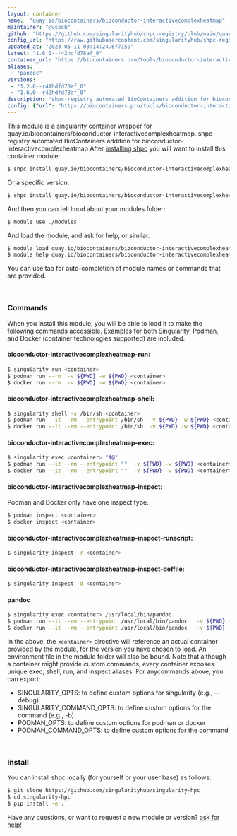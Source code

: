 ```yaml
---
layout: container
name:  "quay.io/biocontainers/bioconductor-interactivecomplexheatmap"
maintainer: "@vsoch"
github: "https://github.com/singularityhub/shpc-registry/blob/main/quay.io/biocontainers/bioconductor-interactivecomplexheatmap/container.yaml"
config_url: "https://raw.githubusercontent.com/singularityhub/shpc-registry/main/quay.io/biocontainers/bioconductor-interactivecomplexheatmap/container.yaml"
updated_at: "2023-05-11 03:14:24.677159"
latest: "1.6.0--r42hdfd78af_0"
container_url: "https://biocontainers.pro/tools/bioconductor-interactivecomplexheatmap"
aliases:
 - "pandoc"
versions:
 - "1.2.0--r41hdfd78af_0"
 - "1.6.0--r42hdfd78af_0"
description: "shpc-registry automated BioContainers addition for bioconductor-interactivecomplexheatmap"
config: {"url": "https://biocontainers.pro/tools/bioconductor-interactivecomplexheatmap", "maintainer": "@vsoch", "description": "shpc-registry automated BioContainers addition for bioconductor-interactivecomplexheatmap", "latest": {"1.6.0--r42hdfd78af_0": "sha256:0a7ff47299e0423427603d3c888781e1134a911269c21a5f4e16381e88120bf6"}, "tags": {"1.2.0--r41hdfd78af_0": "sha256:9e93d082392ea753e1a74868750486ccd3d18f10da8bef222719ef93b3f45f01", "1.6.0--r42hdfd78af_0": "sha256:0a7ff47299e0423427603d3c888781e1134a911269c21a5f4e16381e88120bf6"}, "docker": "quay.io/biocontainers/bioconductor-interactivecomplexheatmap", "aliases": {"pandoc": "/usr/local/bin/pandoc"}}
---
```


This module is a singularity container wrapper for quay.io/biocontainers/bioconductor-interactivecomplexheatmap.
shpc-registry automated BioContainers addition for bioconductor-interactivecomplexheatmap
After [installing shpc](#install) you will want to install this container module:


```bash
$ shpc install quay.io/biocontainers/bioconductor-interactivecomplexheatmap
```

Or a specific version:

```bash
$ shpc install quay.io/biocontainers/bioconductor-interactivecomplexheatmap:1.6.0--r42hdfd78af_0
```

And then you can tell lmod about your modules folder:

```bash
$ module use ./modules
```

And load the module, and ask for help, or similar.

```bash
$ module load quay.io/biocontainers/bioconductor-interactivecomplexheatmap/1.6.0--r42hdfd78af_0
$ module help quay.io/biocontainers/bioconductor-interactivecomplexheatmap/1.6.0--r42hdfd78af_0
```

You can use tab for auto-completion of module names or commands that are provided.

<br>

### Commands

When you install this module, you will be able to load it to make the following commands accessible.
Examples for both Singularity, Podman, and Docker (container technologies supported) are included.

#### bioconductor-interactivecomplexheatmap-run:

```bash
$ singularity run <container>
$ podman run --rm  -v ${PWD} -w ${PWD} <container>
$ docker run --rm  -v ${PWD} -w ${PWD} <container>
```

#### bioconductor-interactivecomplexheatmap-shell:

```bash
$ singularity shell -s /bin/sh <container>
$ podman run --it --rm --entrypoint /bin/sh  -v ${PWD} -w ${PWD} <container>
$ docker run --it --rm --entrypoint /bin/sh  -v ${PWD} -w ${PWD} <container>
```

#### bioconductor-interactivecomplexheatmap-exec:

```bash
$ singularity exec <container> "$@"
$ podman run --it --rm --entrypoint ""  -v ${PWD} -w ${PWD} <container> "$@"
$ docker run --it --rm --entrypoint ""  -v ${PWD} -w ${PWD} <container> "$@"
```

#### bioconductor-interactivecomplexheatmap-inspect:

Podman and Docker only have one inspect type.

```bash
$ podman inspect <container>
$ docker inspect <container>
```

#### bioconductor-interactivecomplexheatmap-inspect-runscript:

```bash
$ singularity inspect -r <container>
```

#### bioconductor-interactivecomplexheatmap-inspect-deffile:

```bash
$ singularity inspect -d <container>
```


#### pandoc

```bash
$ singularity exec <container> /usr/local/bin/pandoc
$ podman run --it --rm --entrypoint /usr/local/bin/pandoc   -v ${PWD} -w ${PWD} <container> -c " $@"
$ docker run --it --rm --entrypoint /usr/local/bin/pandoc   -v ${PWD} -w ${PWD} <container> -c " $@"
```



In the above, the `<container>` directive will reference an actual container provided
by the module, for the version you have chosen to load. An environment file in the
module folder will also be bound. Note that although a container
might provide custom commands, every container exposes unique exec, shell, run, and
inspect aliases. For anycommands above, you can export:

 - SINGULARITY_OPTS: to define custom options for singularity (e.g., --debug)
 - SINGULARITY_COMMAND_OPTS: to define custom options for the command (e.g., -b)
 - PODMAN_OPTS: to define custom options for podman or docker
 - PODMAN_COMMAND_OPTS: to define custom options for the command

<br>

### Install

You can install shpc locally (for yourself or your user base) as follows:

```bash
$ git clone https://github.com/singularityhub/singularity-hpc
$ cd singularity-hpc
$ pip install -e .
```

Have any questions, or want to request a new module or version? [ask for help!](https://github.com/singularityhub/singularity-hpc/issues)